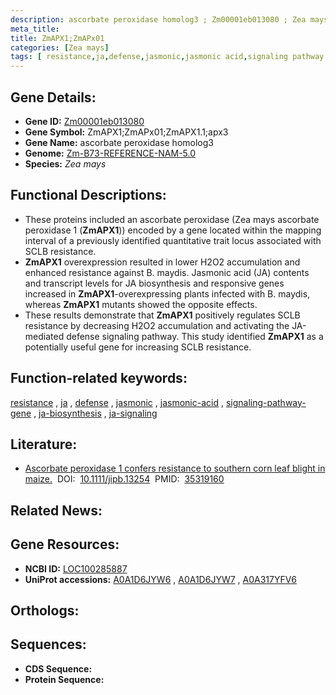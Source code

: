 ```yaml
---
description: ascorbate peroxidase homolog3 ; Zm00001eb013080 ; Zea mays
meta_title:
title: ZmAPX1;ZmAPx01
categories: [Zea mays]
tags: [ resistance,ja,defense,jasmonic,jasmonic acid,signaling pathway gene,ja biosynthesis,ja signaling ]
---
```


## Gene Details:
- **Gene ID:**	[Zm00001eb013080](https://www.maizegdb.org/gene_center/gene/Zm00001eb013080)
- **Gene Symbol:** ZmAPX1;ZmAPx01;ZmAPX1.1;apx3
- **Gene Name:** ascorbate peroxidase homolog3
- **Genome:** [Zm-B73-REFERENCE-NAM-5.0](https://www.maizegdb.org/genome/assembly/Zm-B73-REFERENCE-NAM-5.0)
- **Species:** *Zea mays*

## Functional Descriptions:
   - These proteins included an ascorbate peroxidase (Zea mays ascorbate peroxidase 1 (**ZmAPX1**)) encoded by a gene located within the mapping interval of a previously identified quantitative trait locus associated with SCLB resistance.
   - **ZmAPX1** overexpression resulted in lower H2O2 accumulation and enhanced resistance against B. maydis. Jasmonic acid (JA) contents and transcript levels for JA biosynthesis and responsive genes increased in **ZmAPX1**-overexpressing plants infected with B. maydis, whereas **ZmAPX1** mutants showed the opposite effects.
   - These results demonstrate that **ZmAPX1** positively regulates SCLB resistance by decreasing H2O2 accumulation and activating the JA-mediated defense signaling pathway. This study identified **ZmAPX1** as a potentially useful gene for increasing SCLB resistance.

## Function-related keywords:
[resistance](/tags/resistance/)&nbsp;,&nbsp;[ja](/tags/ja/)&nbsp;,&nbsp;[defense](/tags/defense/)&nbsp;,&nbsp;[jasmonic](/tags/jasmonic/)&nbsp;,&nbsp;[jasmonic-acid](/tags/jasmonic-acid/)&nbsp;,&nbsp;[signaling-pathway-gene](/tags/signaling-pathway-gene/)&nbsp;,&nbsp;[ja-biosynthesis](/tags/ja-biosynthesis/)&nbsp;,&nbsp;[ja-signaling](/tags/ja-signaling/)

## Literature:
   - [Ascorbate peroxidase 1 confers resistance to southern corn leaf blight in maize.]( https://onlinelibrary.wiley.com/doi/10.1111/jipb.13254)&nbsp;&nbsp;DOI:&nbsp;&nbsp;[10.1111/jipb.13254](https://onlinelibrary.wiley.com/doi/10.1111/jipb.13254)&nbsp;&nbsp;PMID:&nbsp;&nbsp;[35319160](https://pubmed.ncbi.nlm.nih.gov/35319160/)

## Related News:

## Gene Resources:
- **NCBI ID:**  [LOC100285887](https://www.ncbi.nlm.nih.gov/gene/?term=LOC100285887)
- **UniProt accessions:** [A0A1D6JYW6](https://www.uniprot.org/uniprotkb/A0A1D6JYW6/entry)&nbsp;,&nbsp;[A0A1D6JYW7](https://www.uniprot.org/uniprotkb/A0A1D6JYW7/entry)&nbsp;,&nbsp;[A0A317YFV6](https://www.uniprot.org/uniprotkb/A0A317YFV6/entry)

## Orthologs:

## Sequences:
- **CDS Sequence:**
- **Protein Sequence:**
